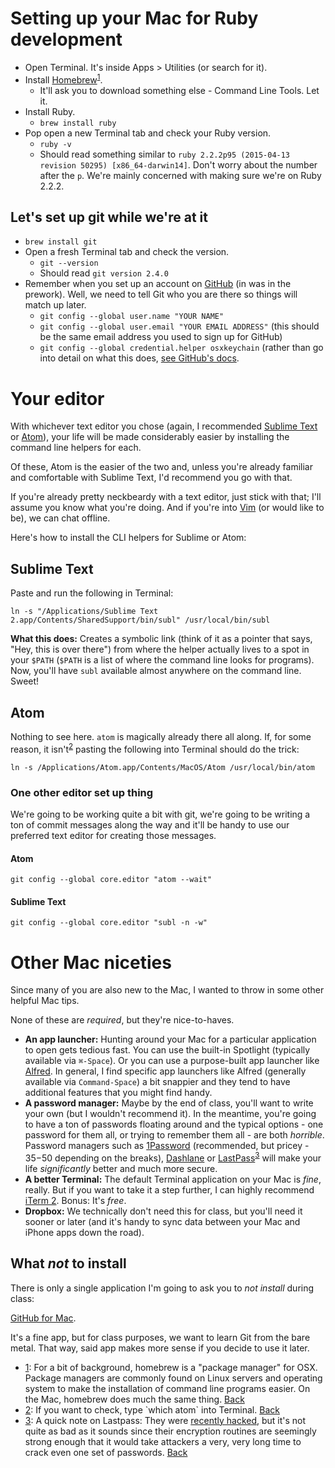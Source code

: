 # Setting up your Mac for Ruby development

* Open Terminal. It's inside Apps > Utilities (or search for it).
* Install [Homebrew](http://brew.sh)<sup><a href="#homebrew" id="homebrew_token">1</a></sup>.
	* It'll ask you to download something else - Command Line Tools. Let it.
* Install Ruby.
	* `brew install ruby`
* Pop open a new Terminal tab and check your Ruby version.
	* `ruby -v`
	* Should read something similar to `ruby 2.2.2p95 (2015-04-13 revision 50295) [x86_64-darwin14]`. Don't worry about the number after the `p`. We're mainly concerned with making sure we're on Ruby 2.2.2.

## Let's set up git while we're at it

* `brew install git`
* Open a fresh Terminal tab and check the version.
	* `git --version`
	* Should read `git version 2.4.0`
* Remember when you set up an account on [GitHub](https://www.github.com) (in was in the prework). Well, we need to tell Git who you are there so things will match up later.
	* `git config --global user.name "YOUR NAME"`
	* `git config --global user.email "YOUR EMAIL ADDRESS"` (this should be the same email address you used to sign up for GitHub)
	* `git config --global credential.helper osxkeychain` (rather than go into detail on what this does, [see GitHub's docs](https://help.github.com/articles/caching-your-github-password-in-git/).


# Your editor

With whichever text editor you chose (again, I recommended [Sublime Text](http://www.sublimetext.com/) or [Atom](https://atom.io/)), your life will be made considerably easier by installing the command line helpers for each.

Of these, Atom is the easier of the two and, unless you're already familiar and comfortable with Sublime Text, I'd recommend you go with that.

If you're already pretty neckbeardy with a text editor, just stick with that; I'll assume you know what you're doing. And if you're into [Vim](http://www.vim.org) (or would like to be), we can chat offline.

Here's how to install the CLI helpers for Sublime or Atom:

## Sublime Text

Paste and run the following in Terminal:

`ln -s "/Applications/Sublime Text 2.app/Contents/SharedSupport/bin/subl" /usr/local/bin/subl`

**What this does:** Creates a symbolic link (think of it as a pointer that says, "Hey, this is over there") from where the helper actually lives to a spot in your `$PATH` (`$PATH` is a list of where the command line looks for programs). Now, you'll have `subl` available almost anywhere on the command line. Sweet!

## Atom

Nothing to see here. `atom` is magically already there all along. If, for some reason, it isn't<sup><a href="#atom-check" id="atom-check-token">2</a></sup> pasting the following into Terminal should do the trick:

`ln -s /Applications/Atom.app/Contents/MacOS/Atom /usr/local/bin/atom`

### One other editor set up thing

We're going to be working quite a bit with git, we're going to be writing a ton of commit messages along the way and it'll be handy to use our preferred text editor for creating those messages.

#### Atom

`git config --global core.editor "atom --wait"`

#### Sublime Text

`git config --global core.editor "subl -n -w"`

# Other Mac niceties

Since many of you are also new to the Mac, I wanted to throw in some other helpful Mac tips.

None of these are _required_, but they're nice-to-haves.

* **An app launcher:** Hunting around your Mac for a particular application to open gets tedious fast. You can use the built-in Spotlight (typically available via `⌘-Space`). Or you can use a purpose-built app launcher like [Alfred](http://www.alfredapp.com). In general, I find specific app launchers like Alfred (generally available via `Command-Space`) a bit snappier and they tend to have additional features that you might find handy.
* **A password manager:** Maybe by the end of class, you'll want to write your own (but I wouldn't recommend it). In the meantime, you're going to have a ton of passwords floating around and the typical options - one password for them all, or trying to remember them all - are both _horrible_. Password managers such as [1Password](https://agilebits.com/onepassword) (recommended, but pricey - $35-$50 depending on the breaks), [Dashlane](http://lp.dashlane.com/cjv2/?utm_source=adwords&utm_campaign=US_Search_Brand_Exact&utm_medium=15594053097&utm_term=dashlane&gclid=CPWqiLWyl8YCFQYuaQodm0MA1g) or [LastPass](https://lastpass.com)<sup><a href="#lastpass" id="lastpass-token">3</a></sup> will make your life _significantly_ better and much more secure.
* **A better Terminal:** The default Terminal application on your Mac is _fine_, really. But if you want to take it a step further, I can highly recommend [iTerm 2](https://www.iterm2.com). Bonus: It's _free_.
* **Dropbox:** We technically don't need this for class, but you'll need it sooner or later (and it's handy to sync data between your Mac and iPhone apps down the road).

## What _not_ to install

There is only a single application I'm going to ask you to _not install_ during class:

[GitHub for Mac](https://mac.github.com).

It's a fine app, but for class purposes, we want to learn Git from the bare metal. That way, said app makes more sense if you decide to use it later.


<ul id="footnotes">
	<li><a href="#homebrew-token" id="homebrew">1</a>: For a bit of background, homebrew is a "package manager" for OSX. Package managers are commonly found on Linux servers and operating system to make the installation of command line programs easier. On the Mac, homebrew does much the same thing. <a href="#homebrew-token">Back</a></li>
	<li><a href="#atom-check-token" id="atom-check">2</a>: If you want to check, type `which atom` into Terminal. <a href="#atom-check-token">Back</a></li>
	<li><a href="#lastpass-token" id="lastpass">3</a>: A quick note on Lastpass: They were <a href="https://blog.lastpass.com/2015/06/lastpass-security-notice.html/">recently hacked</a>, but it's not quite as bad as it sounds since their encryption routines are seemingly strong enough that it would take attackers a very, very long time to crack even one set of passwords. <a href="#lastpass-token">Back</a></li>
</ul>
